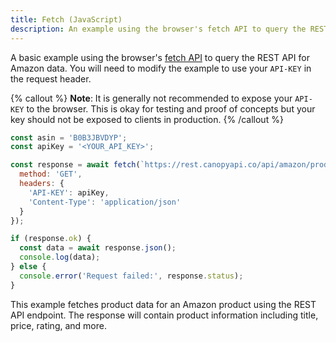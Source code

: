 ```yaml
---
title: Fetch (JavaScript)
description: An example using the browser's fetch API to query the REST API for Amazon data.
---
```


A basic example using the browser's [fetch API](https://developer.mozilla.org/en-US/docs/Web/API/Fetch_API) to query the REST API for Amazon data. You will need to modify the example to use your `API-KEY` in the request header.

{% callout %}
**Note**: It is generally not recommended to expose your `API-KEY` to the browser. This is okay for testing and proof of concepts but your key should not be exposed to clients in production.
{% /callout %}

```javascript
const asin = 'B0B3JBVDYP';
const apiKey = '<YOUR_API_KEY>';

const response = await fetch(`https://rest.canopyapi.co/api/amazon/product?asin=${asin}&domain=US`, {
  method: 'GET',
  headers: {
    'API-KEY': apiKey,
    'Content-Type': 'application/json'
  }
});

if (response.ok) {
  const data = await response.json();
  console.log(data);
} else {
  console.error('Request failed:', response.status);
}
```

This example fetches product data for an Amazon product using the REST API endpoint. The response will contain product information including title, price, rating, and more.